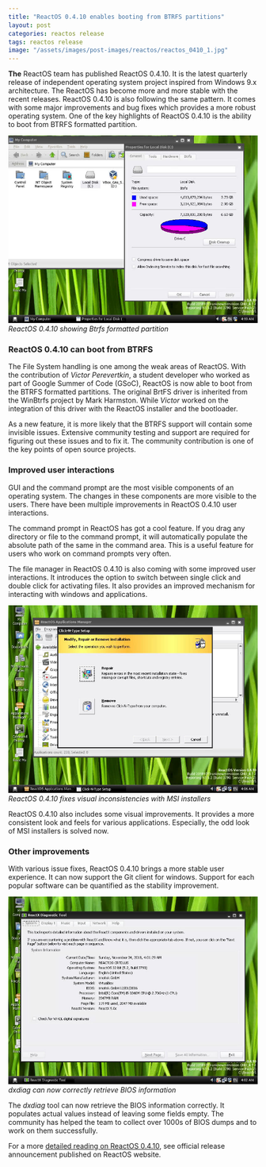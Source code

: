 ```yaml
---
title: "ReactOS 0.4.10 enables booting from BTRFS partitions"
layout: post
categories: reactos release
tags: reactos release
image: "/assets/images/post-images/reactos/reactos_0410_1.jpg"
---
```


**The** ReactOS team has published ReactOS 0.4.10. It is the latest quarterly release of independent operating system project inspired from Windows 9.x architecture. The ReactOS has become more and more stable with the recent releases. ReactOS 0.4.10 is also following the same pattern. It comes with some major improvements and bug fixes which provides a more robust operating system. One of the key highlights of ReactOS 0.4.10 is the ability to boot from BTRFS formatted partition.

![BTRFS partition in ReactOS](/assets/images/post-images/reactos/reactos_0410_1.jpg)
*ReactOS 0.4.10 showing Btrfs formatted partition*

### ReactOS 0.4.10 can boot from BTRFS
The File System handling is one among the weak areas of ReactOS. With the contribution of *Victor Perevertkin*, a student developer who worked as part of Google Summer of Code (GSoC), ReactOS is now able to boot from the BTRFS formatted partitions. The original BrtFS driver is inherited from the WinBtrfs project by Mark Harmston. While *Victor* worked on the integration of this driver with the ReactOS installer and the bootloader.

As a new feature, it is more likely that the BTRFS support will contain some invisible issues. Extensive community testing and support are required for figuring out these issues and to fix it. The community contribution is one of the key points of open source projects.

### Improved user interactions
GUI and the command prompt are the most visible components of an operating system. The changes in these components are more visible to the users. There have been multiple improvements in ReactOS 0.4.10 user interactions.

The command prompt in ReactOS has got a cool feature. If you drag any directory or file to the command prompt, it will automatically populate the absolute path of the same in the command area. This is a useful feature for users who work on command prompts very often.

The file manager in ReactOS 0.4.10 is also coming with some improved user interactions. It introduces the option to switch between single click and double click for activating files. It also provides an improved mechanism for interacting with windows and applications.

![ReactOS 0.4.10 ships some visual improvements](/assets/images/post-images/reactos/reactos_0410_4.jpg)
*ReactOS 0.4.10 fixes visual inconsistencies with MSI installers*

ReactOS 0.4.10 also includes some visual improvements. It provides a more consistent look and feels for various applications. Especially, the odd look of MSI installers is solved now.

### Other improvements
With various issue fixes, ReactOS 0.4.10 brings a more stable user experience. It can now support the Git client for windows. Support for each popular software can be quantified as the stability improvement.

![dxdiag can now correctly retrieve BIOS information](/assets/images/post-images/reactos/reactos_0410_5.jpg)
*dxdiag can now correctly retrieve BIOS information*

The *dxdiag* tool can now retrieve the BIOS information correctly. It populates actual values instead of leaving some fields empty. The community has helped the team to collect over 1000s of BIOS dumps and to work on them successfully.

For a more [detailed reading on ReactOS 0.4.10](https://www.reactos.org/project-news/reactos-0410-released), see official release announcement published on ReactOS website.